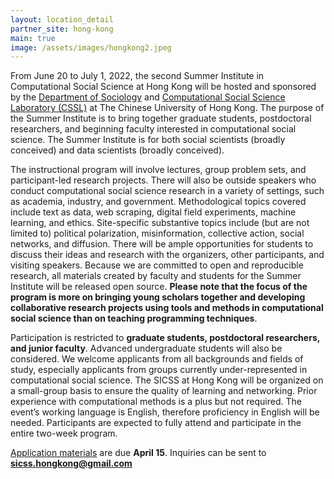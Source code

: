 ```yaml
---
layout: location_detail
partner_site: hong-kong
main: true
image: /assets/images/hongkong2.jpeg
---
```


From June 20 to July 1, 2022, the second Summer Institute in Computational Social Science at Hong Kong will be hosted and sponsored by the [Department of Sociology](http://www.soc.cuhk.edu.hk/) and [Computational Social Science Laboratory (CSSL)](http://cssl.socsc.cuhk.edu.hk/) at The Chinese University of Hong Kong. The purpose of the Summer Institute is to bring together graduate students, postdoctoral researchers, and beginning faculty interested in computational social science. The Summer Institute is for both social scientists (broadly conceived) and data scientists (broadly conceived).

The instructional program will involve lectures, group problem sets, and participant-led research projects. There will also be outside speakers who conduct computational social science research in a variety of settings, such as academia, industry, and government. Methodological topics covered include text as data, web scraping, digital field experiments, machine learning, and ethics. Site-specific substantive topics include (but are not limited to) political polarization, misinformation, collective action, social networks, and diffusion. There will be ample opportunities for students to discuss their ideas and research with the organizers, other participants, and visiting speakers. Because we are committed to open and reproducible research, all materials created by faculty and students for the Summer Institute will be released open source. **Please note that the focus of the program is more on bringing young scholars together and developing collaborative research projects using tools and methods in computational social science than on teaching programming techniques**.

Participation is restricted to **graduate students, postdoctoral researchers, and junior faculty**. Advanced undergraduate students will also be considered. We welcome applicants from all backgrounds and fields of study, especially applicants from groups currently under-represented in computational social science. The SICSS at Hong Kong will be organized on a small-group basis to ensure the quality of learning and networking. Prior experience with computational methods is a plus but not required. The event’s working language is English, therefore proficiency in English will be needed. Participants are expected to fully attend and participate in the entire two-week program.

[Application materials](https://compsocialscience.github.io/summer-institute/2022/hong-kong/apply) are due **April 15**. Inquiries can be sent to **sicss.hongkong@gmail.com**

